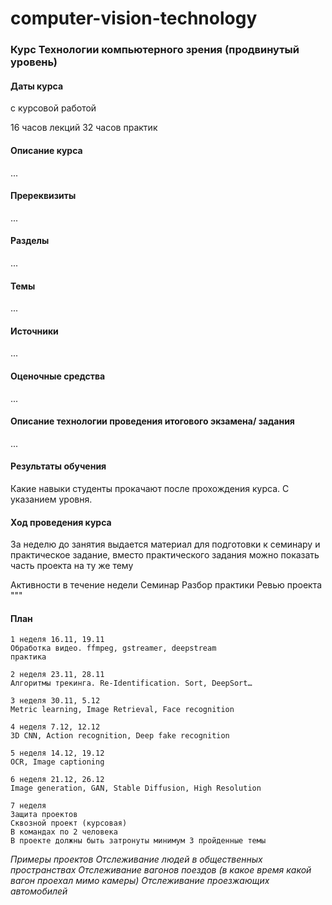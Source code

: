 # computer-vision-technology

### Курс Технологии компьютерного зрения (продвинутый уровень)

#### Даты курса
с курсовой работой

16 часов лекций
32 часов практик


#### Описание курса
...

#### Пререквизиты
...

#### Разделы
...

#### Темы
...

#### Источники
...

#### Оценочные средства
...

#### Описание технологии проведения итогового экзамена/ задания
...

#### Результаты обучения
Какие навыки студенты прокачают после прохождения курса. С указанием уровня.


#### Ход проведения курса

За неделю до занятия выдается материал для подготовки к семинару и практическое задание, вместо практического задания можно показать часть проекта на ту же тему

Активности в течение недели
Семинар
Разбор практики
Ревью проекта
"""

#### План

    1 неделя 16.11, 19.11
    Обработка видео. ffmpeg, gstreamer, deepstream
    практика

    2 неделя 23.11, 28.11
    Алгоритмы трекинга. Re-Identification. Sort, DeepSort…

    3 неделя 30.11, 5.12
    Metric learning, Image Retrieval, Face recognition

    4 неделя 7.12, 12.12
    3D CNN, Action recognition, Deep fake recognition

    5 неделя 14.12, 19.12
    OCR, Image captioning

    6 неделя 21.12, 26.12
    Image generation, GAN, Stable Diffusion, High Resolution

    7 неделя
    Защита проектов
    Сквозной проект (курсовая)
    В командах по 2 человека
    В проекте должны быть затронуты минимум 3 пройденные темы

*Примеры проектов
Отслеживание людей в общественных пространствах
Отслеживание вагонов поездов (в какое время какой вагон проехал мимо камеры)
Отслеживание проезжающих автомобилей*
